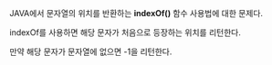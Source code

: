 JAVA에서 문자열의 위치를 반환하는 **indexOf()** 함수 사용법에 대한 문제다.

indexOf를 사용하면 해당 문자가 처음으로 등장하는 위치를 리턴한다.

만약 해당 문자가 문자열에 없으면 -1을 리턴한다.

